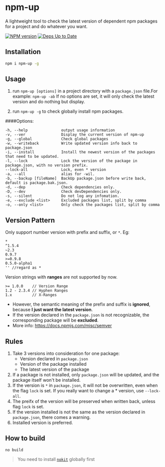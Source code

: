npm-up
======

A lightweight tool to check the latest version of dependent npm packages for a project and do whatever you want.

[![NPM version](https://badge.fury.io/js/npm-up.svg)](http://badge.fury.io/js/npm-up)
[![Deps Up to Date](https://david-dm.org/dracupid/npm-up.svg?style=flat)](https://david-dm.org/dracupid/npm-up)
## Installation
```bash
npm i npm-up -g
```

## Usage
1. run `npm-up [options]` in a project directory with a `package.json` file.For example: `npm-up -ab`
If no options are set, it will only check the latest version and do nothing but display.

2. run `npm-up -g` to check globally install npm packages.

####Options:
```
-h, --help               output usage information
-v, --ver                Display the current version of npm-up
-g, --global             Check global packages
-w, --writeback          Write updated version info back to package.json
-i, --install            Install the newest version of the packages that need to be updated.
-l, --lock               Lock the version of the package in package.json, with no version prefix.
--lock-all               Lock, even * version
-a, --all                alias for -wil.
-b, --backup [fileName]  BackUp package.json before write back, default is package.bak.json.
-d, --dep                Check dependencies only.
-D, --dev                Check devDependencies only.
-s, --silent             Do not log any infomation.
-e, --exclude <list>     Excluded packages list, split by comma
-o, --only <list>        Only check the packages list, split by comma
```

## Version Pattern
Only support number version with prefix and suffix, or `*`. Eg:
```
*
^1.5.4
~2.3
0.9.7
>=0.9.8
0.5.0-alpha1
'' //regard as *
```
Version strings with **ranges** are not supported by now.
```
>= 1.0.0    // Version Range
1.2 - 2.3.4 // Hyphen Ranges
1.x         // X-Ranges
```

- However, the semantic meaning of the prefix and suffix is **ignored**, because **I just want the latest version**.
- If the version declared in the `package.json` is not recognizable, the corresponding package will be **excluded**.
- More info: https://docs.npmjs.com/misc/semver
## Rules
1. Take 3 versions into consideration for one package:
    - Version declared in `package.json`
    - Version of the package installed
    - The latest version of the package
2. If a package is not installed, only `package.json` will be updated, and the package itself won't be installed.
3. If the version is `*` in `package.json`, it will not be overwritten, even when the flag `lock` is set. If you really want to change a * version, use `--lock-all`.
4. The preifx of the version will be preserved when written back, unless flag `lock` is set.
5. If the version installed is not the same as the version declared in `package.json`, there comes a warning.
6. Installed version is preferred.

## How to build
`no build`

> You need to install [`nokit`](https://github.com/ysmood/nokit) globally first
